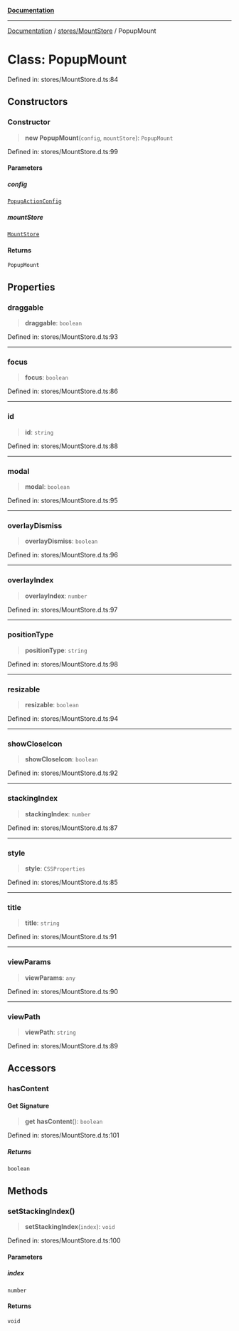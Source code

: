 [**Documentation**](../../../index.md)

***

[Documentation](../../../index.md) / [stores/MountStore](../index.md) / PopupMount

# Class: PopupMount

Defined in: stores/MountStore.d.ts:84

## Constructors

### Constructor

> **new PopupMount**(`config`, `mountStore`): `PopupMount`

Defined in: stores/MountStore.d.ts:99

#### Parameters

##### config

[`PopupActionConfig`](../../../action/PopupAction/interfaces/PopupActionConfig.md)

##### mountStore

[`MountStore`](MountStore.md)

#### Returns

`PopupMount`

## Properties

### draggable

> **draggable**: `boolean`

Defined in: stores/MountStore.d.ts:93

***

### focus

> **focus**: `boolean`

Defined in: stores/MountStore.d.ts:86

***

### id

> **id**: `string`

Defined in: stores/MountStore.d.ts:88

***

### modal

> **modal**: `boolean`

Defined in: stores/MountStore.d.ts:95

***

### overlayDismiss

> **overlayDismiss**: `boolean`

Defined in: stores/MountStore.d.ts:96

***

### overlayIndex

> **overlayIndex**: `number`

Defined in: stores/MountStore.d.ts:97

***

### positionType

> **positionType**: `string`

Defined in: stores/MountStore.d.ts:98

***

### resizable

> **resizable**: `boolean`

Defined in: stores/MountStore.d.ts:94

***

### showCloseIcon

> **showCloseIcon**: `boolean`

Defined in: stores/MountStore.d.ts:92

***

### stackingIndex

> **stackingIndex**: `number`

Defined in: stores/MountStore.d.ts:87

***

### style

> **style**: `CSSProperties`

Defined in: stores/MountStore.d.ts:85

***

### title

> **title**: `string`

Defined in: stores/MountStore.d.ts:91

***

### viewParams

> **viewParams**: `any`

Defined in: stores/MountStore.d.ts:90

***

### viewPath

> **viewPath**: `string`

Defined in: stores/MountStore.d.ts:89

## Accessors

### hasContent

#### Get Signature

> **get** **hasContent**(): `boolean`

Defined in: stores/MountStore.d.ts:101

##### Returns

`boolean`

## Methods

### setStackingIndex()

> **setStackingIndex**(`index`): `void`

Defined in: stores/MountStore.d.ts:100

#### Parameters

##### index

`number`

#### Returns

`void`
